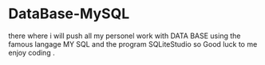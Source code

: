 # DataBase-MySQL
there where i will push all my personel work with DATA BASE using the famous langage MY SQL and the program SQLiteStudio  so
Good luck to me 
enjoy coding . 
